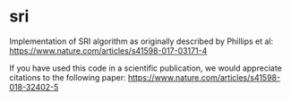 # sri

Implementation of SRI algorithm as originally described by Phillips et al: 
https://www.nature.com/articles/s41598-017-03171-4

If you have used this code in a scientific publication, we would appreciate citations to the following paper:
https://www.nature.com/articles/s41598-018-32402-5
